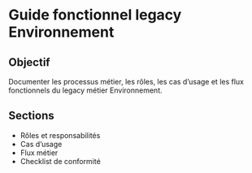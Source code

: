 # Guide fonctionnel legacy Environnement

## Objectif
Documenter les processus métier, les rôles, les cas d’usage et les flux fonctionnels du legacy métier Environnement.

## Sections
- Rôles et responsabilités
- Cas d’usage
- Flux métier
- Checklist de conformité
